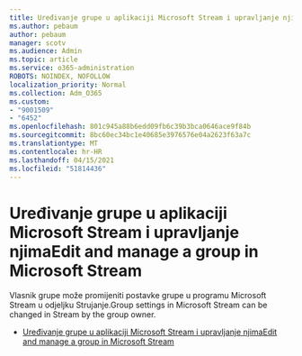 ```yaml
---
title: Uređivanje grupe u aplikaciji Microsoft Stream i upravljanje njima
ms.author: pebaum
author: pebaum
manager: scotv
ms.audience: Admin
ms.topic: article
ms.service: o365-administration
ROBOTS: NOINDEX, NOFOLLOW
localization_priority: Normal
ms.collection: Adm_O365
ms.custom:
- "9001509"
- "6452"
ms.openlocfilehash: 801c945a88b6edd09fb6c39b3bca0646ace9f84b
ms.sourcegitcommit: 8bc60ec34bc1e40685e3976576e04a2623f63a7c
ms.translationtype: MT
ms.contentlocale: hr-HR
ms.lasthandoff: 04/15/2021
ms.locfileid: "51814436"
---
```

# <a name="edit-and-manage-a-group-in-microsoft-stream"></a><span data-ttu-id="27110-102">Uređivanje grupe u aplikaciji Microsoft Stream i upravljanje njima</span><span class="sxs-lookup"><span data-stu-id="27110-102">Edit and manage a group in Microsoft Stream</span></span>

<span data-ttu-id="27110-103">Vlasnik grupe može promijeniti postavke grupe u programu Microsoft Stream u odjeljku Strujanje.</span><span class="sxs-lookup"><span data-stu-id="27110-103">Group settings in Microsoft Stream can be changed in Stream by the group owner.</span></span>  

- [<span data-ttu-id="27110-104">Uređivanje grupe u aplikaciji Microsoft Stream i upravljanje njima</span><span class="sxs-lookup"><span data-stu-id="27110-104">Edit and manage a group in Microsoft Stream</span></span>](https://docs.microsoft.com/stream/portal-manage-groups)
